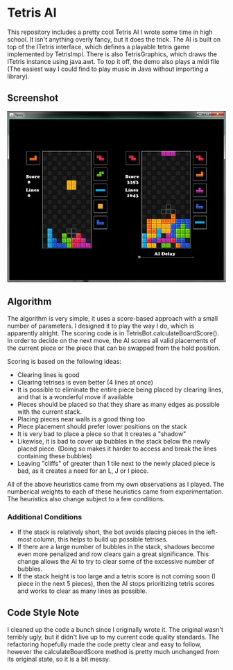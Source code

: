 # Tetris AI #

This repository includes a pretty cool Tetris AI I wrote some time in high school. It isn't anything overly fancy, but it does the trick. The AI is built on top of the ITetris interface, which defines a playable tetris game implemented by TetrisImpl. There is also TetrisGraphics, which draws the ITetris instance using java.awt. To top it off, the demo also plays a midi file (The easiest way I could find to play music in Java without importing a library). 

## Screenshot ##
![screenshot of tetris AI gui](./demo.png)

## Algorithm ##

The algorithm is very simple, it uses a score-based approach with a small number of parameters. I designed it to play the way I do, which is apparently alright. The scoring code is in TetrisBot.calculateBoardScore(). In order to decide on the next move, the AI scores all valid placements of the current piece or the piece that can be swapped from the hold position.

Scoring is based on the following ideas:
* Clearing lines is good
* Clearing tetrises is even better (4 lines at once)
* It is possible to eliminate the entire piece being placed by clearing lines, and that is a wonderful move if available
* Pieces should be placed so that they share as many edges as possible with the current stack.
* Placing pieces near walls is a good thing too
* Piece placement should prefer lower positions on the stack
* It is very bad to place a piece so that it creates a "shadow"
* Likewise, it is bad to cover up bubbles in the stack below the newly placed piece. (Doing so makes it harder to access and break the lines containing these bubbles)
* Leaving "cliffs" of greater than 1 tile next to the newly placed piece is bad, as it creates a need for an L, J or I piece.

All of the above heuristics came from my own observations as I played. The numberical weights to each of these heuristics came from experimentation. The heuristics also change subject to a few conditions.

### Additional Conditions ###

* If the stack is relatively short, the bot avoids placing pieces in the left-most column, this helps to build up possible tetrises.
* If there are a large number of bubbles in the stack, shadows become even more penalized and row clears gain a great significance. This change allows the AI to try to clear some of the excessive number of bubbles.
* If the stack height is too large and a tetris score is not coming soon (I piece in the next 5 pieces), then the AI stops prioritizing tetris scores and works to clear as many lines as possible.


## Code Style Note ##

I cleaned up the code a bunch since I originally wrote it. The original wasn't terribly ugly, but it didn't live up to my current code quality standards. The refactoring hopefully made the code pretty clear and easy to follow, however the calculateBoardScore method is pretty much unchanged from its original state, so it is a bit messy.

